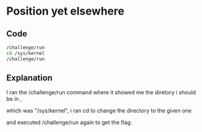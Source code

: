 # Position yet elsewhere

## Code

```bash
/challenge/run
cd /sys/kernel
/challenge/run
```
## Explanation

I ran the /challenge/run command where it showed me the diretory i should be in ,

which was "/sys/kernel", i ran cd to change the directory to the given one

and executed /challenge/run again to get the flag.

